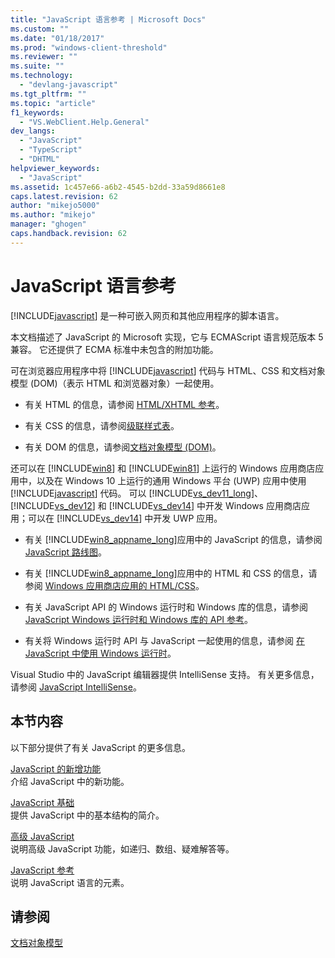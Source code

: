 ```yaml
---
title: "JavaScript 语言参考 | Microsoft Docs"
ms.custom: ""
ms.date: "01/18/2017"
ms.prod: "windows-client-threshold"
ms.reviewer: ""
ms.suite: ""
ms.technology: 
  - "devlang-javascript"
ms.tgt_pltfrm: ""
ms.topic: "article"
f1_keywords: 
  - "VS.WebClient.Help.General"
dev_langs: 
  - "JavaScript"
  - "TypeScript"
  - "DHTML"
helpviewer_keywords: 
  - "JavaScript"
ms.assetid: 1c457e66-a6b2-4545-b2dd-33a59d8661e8
caps.latest.revision: 62
author: "mikejo5000"
ms.author: "mikejo"
manager: "ghogen"
caps.handback.revision: 62
---
```

# JavaScript 语言参考
[!INCLUDE[javascript](../javascript/includes/javascript-md.md)] 是一种可嵌入网页和其他应用程序的脚本语言。  
  
 本文档描述了 JavaScript 的 Microsoft 实现，它与 ECMAScript 语言规范版本 5 兼容。 它还提供了 ECMA 标准中未包含的附加功能。  
  
 可在浏览器应用程序中将 [!INCLUDE[javascript](../javascript/includes/javascript-md.md)] 代码与 HTML、CSS 和文档对象模型 \(DOM\)（表示 HTML 和浏览器对象）一起使用。  
  
-   有关 HTML 的信息，请参阅 [HTML\/XHTML 参考](http://go.microsoft.com/fwlink/p/?LinkId=251007)。  
  
-   有关 CSS 的信息，请参阅[级联样式表](http://go.microsoft.com/fwlink/p/?LinkId=251008)。  
  
-   有关 DOM 的信息，请参阅[文档对象模型 \(DOM\)](http://go.microsoft.com/fwlink/p/?LinkId=251009)。  
  
 还可以在 [!INCLUDE[win8](../javascript/includes/win8-md.md)] 和 [!INCLUDE[win81](../javascript/includes/win81-md.md)] 上运行的 Windows 应用商店应用中，以及在 Windows 10 上运行的通用 Windows 平台 \(UWP\) 应用中使用 [!INCLUDE[javascript](../javascript/includes/javascript-md.md)] 代码。 可以 [!INCLUDE[vs_dev11_long](../javascript/includes/vs-dev11-long-md.md)]、[!INCLUDE[vs_dev12](../javascript/includes/vs-dev12-md.md)] 和 [!INCLUDE[vs_dev14](../javascript/includes/vs-dev14-md.md)] 中开发 Windows 应用商店应用；可以在 [!INCLUDE[vs_dev14](../javascript/includes/vs-dev14-md.md)] 中开发 UWP 应用。  
  
-   有关 [!INCLUDE[win8_appname_long](../javascript/includes/win8-appname-long-md.md)]应用中的 JavaScript 的信息，请参阅 [JavaScript 路线图](https://msdn.microsoft.com/en-us/library/windows/apps/hh465037.aspx)。  
  
-   有关 [!INCLUDE[win8_appname_long](../javascript/includes/win8-appname-long-md.md)]应用中的 HTML 和 CSS 的信息，请参阅 [Windows 应用商店应用的 HTML\/CSS](http://go.microsoft.com/fwlink/p/?LinkId=250939)。  
  
-   有关 JavaScript API 的 Windows 运行时和 Windows 库的信息，请参阅 [JavaScript Windows 运行时和 Windows 库的 API 参考](http://go.microsoft.com/fwlink/p/?LinkID=250938)。  
  
-   有关将 Windows 运行时 API 与 JavaScript 一起使用的信息，请参阅 [在 JavaScript 中使用 Windows 运行时](../jswinrt/using-the-windows-runtime-in-javascript.md)。  
  
 Visual Studio 中的 JavaScript 编辑器提供 IntelliSense 支持。 有关更多信息，请参阅 [JavaScript IntelliSense](http://go.microsoft.com/fwlink/p/?LinkId=256499)。  
  
## 本节内容  
 以下部分提供了有关 JavaScript 的更多信息。  
  
 [JavaScript 的新增功能](../javascript/what-s-new-in-javascript.md)  
 介绍 JavaScript 中的新功能。  
  
 [JavaScript 基础](../javascript/javascript-fundamentals.md)  
 提供 JavaScript 中的基本结构的简介。  
  
 [高级 JavaScript](../javascript/advanced/advanced-javascript.md)  
 说明高级 JavaScript 功能，如递归、数组、疑难解答等。  
  
 [JavaScript 参考](../javascript/reference/javascript-reference.md)  
 说明 JavaScript 语言的元素。  
  
## 请参阅  
 [文档对象模型](http://go.microsoft.com/fwlink/?LinkId=148095)